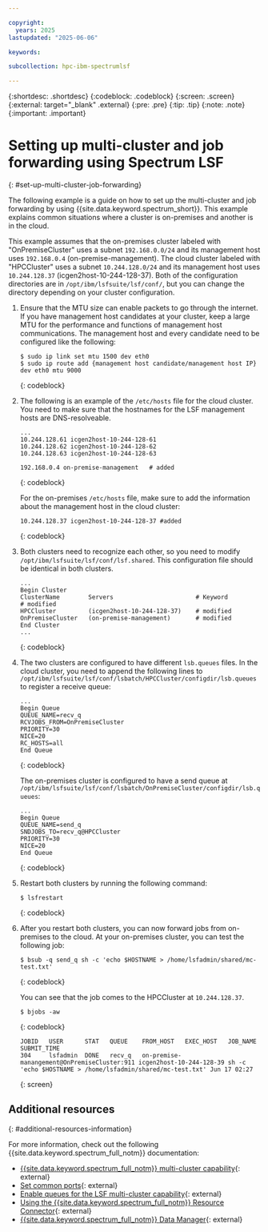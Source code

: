```yaml
---

copyright:
  years: 2025
lastupdated: "2025-06-06"

keywords:

subcollection: hpc-ibm-spectrumlsf

---
```


{:shortdesc: .shortdesc}
{:codeblock: .codeblock}
{:screen: .screen}
{:external: target="_blank" .external}
{:pre: .pre}
{:tip: .tip}
{:note: .note}
{:important: .important}

# Setting up multi-cluster and job forwarding using Spectrum LSF
{: #set-up-multi-cluster-job-forwarding}

The following example is a guide on how to set up the multi-cluster and job forwarding by using {{site.data.keyword.spectrum_short}}. This example explains common situations where a cluster is on-premises and another is in the cloud.

This example assumes that the on-premises cluster labeled with "OnPremiseCluster" uses a subnet `192.168.0.0/24` and its management host uses `192.168.0.4` (on-premise-management). The cloud cluster labeled with "HPCCluster" uses a subnet `10.244.128.0/24` and its management host uses `10.244.128.37` (icgen2host-10-244-128-37). Both of the configuration directories are in `/opt/ibm/lsfsuite/lsf/conf/`, but you can change the directory depending on your cluster configuration.

1. Ensure that the MTU size can enable packets to go through the internet. If you have management host candidates at your cluster, keep a large MTU for the performance and functions of management host communications. The management host and every candidate need to be configured like the following:

    ```
    $ sudo ip link set mtu 1500 dev eth0
    $ sudo ip route add {management host candidate/management host IP} dev eth0 mtu 9000
    ```
    {: codeblock}

2. The following is an example of the `/etc/hosts` file for the cloud cluster. You need to make sure that the hostnames for the LSF management hosts are DNS-resolveable.

    ```
    ...
    10.244.128.61 icgen2host-10-244-128-61
    10.244.128.62 icgen2host-10-244-128-62
    10.244.128.63 icgen2host-10-244-128-63

    192.168.0.4 on-premise-management   # added
    ```
    {: codeblock}

    For the on-premises `/etc/hosts` file, make sure to add the information about the management host in the cloud cluster:

    ```
    10.244.128.37 icgen2host-10-244-128-37 #added
    ```
    {: codeblock}

3. Both clusters need to recognize each other, so you need to modify `/opt/ibm/lsfsuite/lsf/conf/lsf.shared`. This configuration file should be identical in both clusters.

    ```
    ...
    Begin Cluster
    ClusterName        Servers                       # Keyword             # modified
    HPCCluster         (icgen2host-10-244-128-37)    # modified
    OnPremiseCluster   (on-premise-management)       # modified
    End Cluster
    ...
    ```
    {: codeblock}

4. The two clusters are configured to have different `lsb.queues` files. In the cloud cluster, you need to append the following lines to `/opt/ibm/lsfsuite/lsf/conf/lsbatch/HPCCluster/configdir/lsb.queues` to register a receive queue:

    ```
    ...
    Begin Queue
    QUEUE_NAME=recv_q
    RCVJOBS_FROM=OnPremiseCluster
    PRIORITY=30
    NICE=20
    RC_HOSTS=all
    End Queue
    ```
    {: codeblock}

    The on-premises cluster is configured to have a send queue at `/opt/ibm/lsfsuite/lsf/conf/lsbatch/OnPremiseCluster/configdir/lsb.queues`:

    ```
    ...
    Begin Queue
    QUEUE_NAME=send_q
    SNDJOBS_TO=recv_q@HPCCluster
    PRIORITY=30
    NICE=20
    End Queue
    ```
    {: codeblock}

5. Restart both clusters by running the following command:

    ```
    $ lsfrestart
    ```
    {: codeblock}

6. After you restart both clusters, you can now forward jobs from on-premises to the cloud. At your on-premises cluster, you can test the following job:

    ```
    $ bsub -q send_q sh -c 'echo $HOSTNAME > /home/lsfadmin/shared/mc-test.txt'
    ```
    {: codeblock}

    You can see that the job comes to the HPCCluster at `10.244.128.37`.

    ```
    $ bjobs -aw
    ```
    {: codeblock}

    ```
    JOBID   USER      STAT   QUEUE    FROM_HOST   EXEC_HOST   JOB_NAME   SUBMIT_TIME
    304     lsfadmin  DONE   recv_q   on-premise-manangement@OnPremiseCluster:911 icgen2host-10-244-128-39 sh -c 'echo $HOSTNAME > /home/lsfadmin/shared/mc-test.txt' Jun 17 02:27
    ```
    {: screen}

## Additional resources
{: #additional-resources-information}

For more information, check out the following {{site.data.keyword.spectrum_full_notm}} documentation:

* [{{site.data.keyword.spectrum_full_notm}} multi-cluster capability](https://www.ibm.com/docs/en/spectrum-lsf/10.1.0?topic=lsf-multicluster-capability){: external}
* [Set common ports](https://www.ibm.com/docs/en/spectrum-lsf/10.1.0?topic=overview-set-common-ports){: external}
* [Enable queues for the LSF multi-cluster capability](https://www.ibm.com/docs/en/spectrum-lsf/10.1.0?topic=queues-enable-multicluster){: external}
* [Using the {{site.data.keyword.spectrum_full_notm}} Resource Connector](https://www.ibm.com/docs/en/spectrum-lsf/10.1.0?topic=lsf-resource-connnector){: external}
* [{{site.data.keyword.spectrum_full_notm}} Data Manager](https://www.ibm.com/docs/en/spectrum-lsf/10.1.0?topic=lsf-data-manager){: external}
